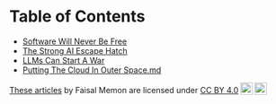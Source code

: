# Table of Contents

- [Software Will Never Be Free](./Software_Will_Never_Be_Free.md)
- [The Strong AI Escape Hatch](./The_Strong_AI_Escape_Hatch.md)
- [LLMs Can Start A War](./LLMS_Can_Start_A_War.md)
- [Putting The Cloud In Outer Space.md](./Putting_The_Cloud_In_Outer_Space.md)

<p xmlns:cc="http://creativecommons.org/ns#" xmlns:dct="http://purl.org/dc/terms/"><a property="dct:title" rel="cc:attributionURL" href="https://github.com/faisalmemon/articles">These articles</a> by <span property="cc:attributionName">Faisal Memon</span> are licensed under <a href="https://creativecommons.org/licenses/by/4.0/?ref=chooser-v1" target="_blank" rel="license noopener noreferrer" style="display:inline-block;">CC BY 4.0<img style="height:22px!important;margin-left:3px;vertical-align:text-bottom;" src="https://mirrors.creativecommons.org/presskit/icons/cc.svg?ref=chooser-v1" alt=""><img style="height:22px!important;margin-left:3px;vertical-align:text-bottom;" src="https://mirrors.creativecommons.org/presskit/icons/by.svg?ref=chooser-v1" alt=""></a></p>
